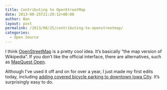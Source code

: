 ```yaml
---
title: Contributing to OpenStreetMap
date: 2013-08-25T21:29:12+00:00
author: Ben
layout: post
permalink: /2013/08/25/contributing-to-openstreetmap/
categories:
  - Open Source
---
```

I think [OpenStreetMap](http://www.openstreetmap.org/) is a pretty cool idea. It&#8217;s basically &#8220;the map version of Wikipedia&#8221;. If you don&#8217;t like the official interface, there are alternatives, such as [MapQuest Open](http://open.mapquest.com/).

Although I&#8217;ve used it off and on for over a year, I just made my first edits today, including [adding covered bicycle parking to downtown Iowa City](http://www.openstreetmap.org/browse/changeset/17507415). It&#8217;s surprisingly easy to do.